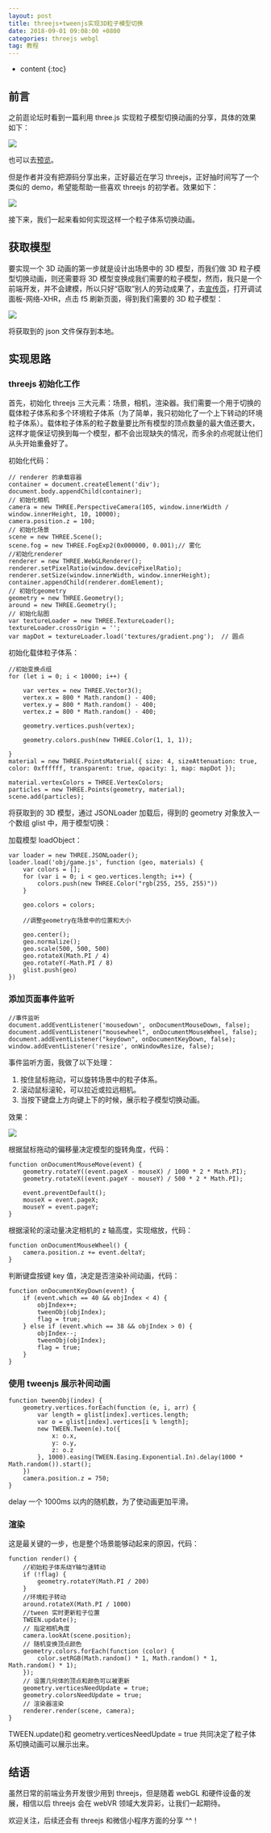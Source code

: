 ```yaml
---
layout: post
title: threejs+tweenjs实现3D粒子模型切换
date: 2018-09-01 09:08:00 +0800
categories: threejs webgl
tag: 教程
---
```


-   content
    {:toc}

## 前言

之前逛论坛时看到一篇利用 three.js 实现粒子模型切换动画的分享，具体的效果如下：

![](/styles/images/three-point1.gif)

也可以去[预览](http://up.qq.com/act/a20170301pre/index.html)。

但是作者并没有把源码分享出来，正好最近在学习 threejs，正好抽时间写了一个类似的 demo，希望能帮助一些喜欢 threejs 的初学者。效果如下：

![](/styles/images/three-point2.gif)

接下来，我们一起来看如何实现这样一个粒子体系切换动画。

## 获取模型

要实现一个 3D 动画的第一步就是设计出场景中的 3D 模型，而我们做 3D 粒子模型切换动画，则还需要将 3D 模型变换成我们需要的粒子模型，然而，我只是一个前端开发，并不会建模，所以只好“窃取”别人的劳动成果了，去[宣传页](http://up.qq.com/act/a20170301pre/index.html)，打开调试面板-网络-XHR，点击 f5 刷新页面，得到我们需要的 3D 粒子模型：

![](/styles/images/json.png)

将获取到的 json 文件保存到本地。

## 实现思路

### threejs 初始化工作

首先，初始化 threejs 三大元素：场景，相机，渲染器。我们需要一个用于切换的载体粒子体系和多个环境粒子体系（为了简单，我只初始化了一个上下转动的环境粒子体系）。载体粒子体系的粒子数量要比所有模型的顶点数量的最大值还要大，这样才能保证切换到每一个模型，都不会出现缺失的情况，而多余的点呢就让他们从头开始重叠好了。

初始化代码：

```
// renderer 的承载容器
container = document.createElement('div');
document.body.appendChild(container);
// 初始化相机
camera = new THREE.PerspectiveCamera(105, window.innerWidth / window.innerHeight, 10, 10000);
camera.position.z = 100;
// 初始化场景
scene = new THREE.Scene();
scene.fog = new THREE.FogExp2(0x000000, 0.001);// 雾化
//初始化renderer
renderer = new THREE.WebGLRenderer();
renderer.setPixelRatio(window.devicePixelRatio);
renderer.setSize(window.innerWidth, window.innerHeight);
container.appendChild(renderer.domElement);
// 初始化geometry
geometry = new THREE.Geometry();
around = new THREE.Geometry();
// 初始化贴图
var textureLoader = new THREE.TextureLoader();
textureLoader.crossOrigin = '';
var mapDot = textureLoader.load('textures/gradient.png');  // 圆点
```

初始化载体粒子体系：

```
//初始变换点组
for (let i = 0; i < 10000; i++) {

    var vertex = new THREE.Vector3();
    vertex.x = 800 * Math.random() - 400;
    vertex.y = 800 * Math.random() - 400;
    vertex.z = 800 * Math.random() - 400;

    geometry.vertices.push(vertex);

    geometry.colors.push(new THREE.Color(1, 1, 1));

}
material = new THREE.PointsMaterial({ size: 4, sizeAttenuation: true, color: 0xffffff, transparent: true, opacity: 1, map: mapDot });

material.vertexColors = THREE.VertexColors;
particles = new THREE.Points(geometry, material);
scene.add(particles);
```

将获取到的 3D 模型，通过 JSONLoader 加载后，得到的 geometry 对象放入一个数组 glist 中，用于模型切换：

加载模型 loadObject：

```
var loader = new THREE.JSONLoader();
loader.load('obj/game.js', function (geo, materials) {
    var colors = [];
    for (var i = 0; i < geo.vertices.length; i++) {
        colors.push(new THREE.Color("rgb(255, 255, 255)"))
    }

    geo.colors = colors;

    //调整geometry在场景中的位置和大小

    geo.center();
    geo.normalize();
    geo.scale(500, 500, 500)
    geo.rotateX(Math.PI / 4)
    geo.rotateY(-Math.PI / 8)
    glist.push(geo)
})
```

### 添加页面事件监听

```
//事件监听
document.addEventListener('mousedown', onDocumentMouseDown, false);
document.addEventListener("mousewheel", onDocumentMouseWheel, false);
document.addEventListener("keydown", onDocumentKeyDown, false);
window.addEventListener('resize', onWindowResize, false);
```

事件监听方面，我做了以下处理：

1. 按住鼠标拖动，可以旋转场景中的粒子体系。
2. 滚动鼠标滚轮，可以拉近或拉远相机。
3. 当按下键盘上方向键上下的时候，展示粒子模型切换动画。

效果：

![](/styles/images/three-point3.gif)

根据鼠标拖动的偏移量决定模型的旋转角度，代码：

```
function onDocumentMouseMove(event) {
    geometry.rotateY((event.pageX - mouseX) / 1000 * 2 * Math.PI);
    geometry.rotateX((event.pageY - mouseY) / 500 * 2 * Math.PI);

    event.preventDefault();
    mouseX = event.pageX;
    mouseY = event.pageY;
}
```

根据滚轮的滚动量决定相机的 z 轴高度，实现缩放，代码：

```
function onDocumentMouseWheel() {
    camera.position.z += event.deltaY;
}
```

判断键盘按键 key 值，决定是否渲染补间动画，代码：

```
function onDocumentKeyDown(event) {
    if (event.which == 40 && objIndex < 4) {
        objIndex++;
        tweenObj(objIndex);
        flag = true;
    } else if (event.which == 38 && objIndex > 0) {
        objIndex--;
        tweenObj(objIndex);
        flag = true;
    }
}
```

### 使用 tweenjs 展示补间动画

```
function tweenObj(index) {
    geometry.vertices.forEach(function (e, i, arr) {
        var length = glist[index].vertices.length;
        var o = glist[index].vertices[i % length];
        new TWEEN.Tween(e).to({
            x: o.x,
            y: o.y,
            z: o.z
        }, 1000).easing(TWEEN.Easing.Exponential.In).delay(1000 * Math.random()).start();
    })
    camera.position.z = 750;
}
```

delay 一个 1000ms 以内的随机数，为了使动画更加平滑。

### 渲染

这是最关键的一步，也是整个场景能够动起来的原因，代码：

```
function render() {
    //初始粒子体系绕Y轴匀速转动
    if (!flag) {
        geometry.rotateY(Math.PI / 200)
    }
    //环境粒子转动
    around.rotateX(Math.PI / 1000)
    //tween 实时更新粒子位置
    TWEEN.update();
    // 指定相机角度
    camera.lookAt(scene.position);
    // 随机变换顶点颜色
    geometry.colors.forEach(function (color) {
        color.setRGB(Math.random() * 1, Math.random() * 1, Math.random() * 1);
    });
    // 设置几何体的顶点和颜色可以被更新
    geometry.verticesNeedUpdate = true;
    geometry.colorsNeedUpdate = true;
    // 渲染器渲染
    renderer.render(scene, camera);
}
```

TWEEN.update()和 geometry.verticesNeedUpdate = true 共同决定了粒子体系切换动画可以展示出来。

## 结语

虽然日常的前端业务开发很少用到 threejs，但是随着 webGL 和硬件设备的发展，相信以后 threejs 会在 webVR 领域大发异彩，让我们一起期待。

欢迎关注，后续还会有 threejs 和微信小程序方面的分享 ^^！
